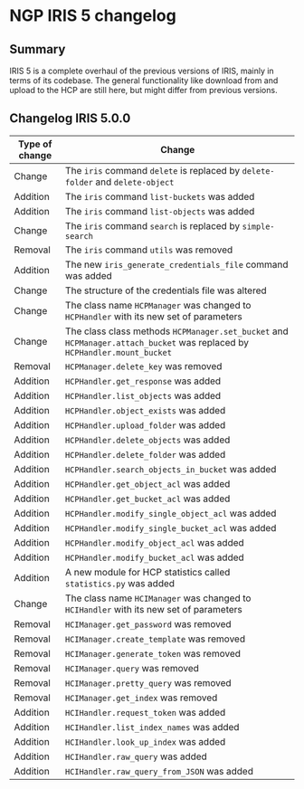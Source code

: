 # NGP IRIS 5 changelog
## Summary
IRIS 5 is a complete overhaul of the previous versions of IRIS, mainly in terms of its codebase. The general functionality like download from and upload to the HCP are still here, but might differ from previous versions.

## Changelog IRIS 5.0.0
| **Type of change** | **Change** |
| ------------------ | ---------- |
| Change   | The `iris` command `delete` is replaced by `delete-folder` and `delete-object` |
| Addition | The `iris` command `list-buckets` was added |
| Addition | The `iris` command `list-objects` was added |
| Change   | The `iris` command `search` is replaced by `simple-search` |
| Removal  | The `iris` command `utils` was removed |
| Addition | The new `iris_generate_credentials_file` command was added |
| Change   | The structure of the credentials file was altered |
| Change   | The class name `HCPManager` was changed to `HCPHandler` with its new set of parameters |
| Change   | The class class methods `HCPManager.set_bucket` and `HCPManager.attach_bucket` was replaced by `HCPHandler.mount_bucket` |
| Removal  | `HCPManager.delete_key` was removed |
| Addition | `HCPHandler.get_response` was added |
| Addition | `HCPHandler.list_objects` was added |
| Addition | `HCPHandler.object_exists` was added |
| Addition | `HCPHandler.upload_folder` was added |
| Addition | `HCPHandler.delete_objects` was added |
| Addition | `HCPHandler.delete_folder` was added |
| Addition | `HCPHandler.search_objects_in_bucket` was added |
| Addition | `HCPHandler.get_object_acl` was added |
| Addition | `HCPHandler.get_bucket_acl` was added |
| Addition | `HCPHandler.modify_single_object_acl` was added |
| Addition | `HCPHandler.modify_single_bucket_acl` was added |
| Addition | `HCPHandler.modify_object_acl` was added |
| Addition | `HCPHandler.modify_bucket_acl` was added |
| Addition | A new module for HCP statistics called `statistics.py` was added |
| Change   | The class name `HCIManager` was changed to `HCIHandler` with its new set of parameters |
| Removal  | `HCIManager.get_password` was removed |
| Removal  | `HCIManager.create_template` was removed |
| Removal  | `HCIManager.generate_token` was removed |
| Removal  | `HCIManager.query` was removed |
| Removal  | `HCIManager.pretty_query` was removed |
| Removal  | `HCIManager.get_index` was removed |
| Addition | `HCIHandler.request_token` was added |
| Addition | `HCIHandler.list_index_names` was added |
| Addition | `HCIHandler.look_up_index` was added |
| Addition | `HCIHandler.raw_query` was added |
| Addition | `HCIHandler.raw_query_from_JSON` was added |
